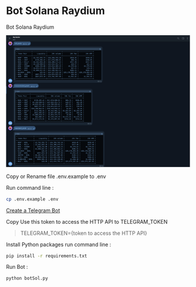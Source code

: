 # Bot Solana Raydium

Bot Solana Raydium

![Bot Solana Raydium](Bot-Solana-Raydium.png)

Copy or Rename file .env.example to .env

Run command line :

```bash
cp .env.example .env
```

[Create a Telegram Bot](https://www.freecodecamp.org/news/how-to-create-a-telegram-bot-using-python/)

Copy Use this token to access the HTTP API to TELEGRAM_TOKEN

> TELEGRAM_TOKEN={token to access the HTTP API}

Install Python packages run command line :

```bash
pip install -r requirements.txt
```

Run Bot :

```bash
python botSol.py
```
